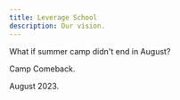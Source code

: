 ```yaml
---
title: Leverage School
description: Our vision.
---
```


What if summer camp didn't end in August?

Camp Comeback.

August 2023.
